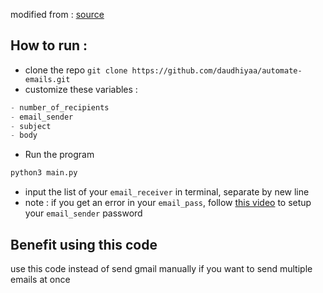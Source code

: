 modified from : [source](https://www.youtube.com/watch?v=g_j6ILT-X0k)

## How to run :

- clone the repo `git clone https://github.com/daudhiyaa/automate-emails.git`
- customize these variables : 
```py
- number_of_recipients
- email_sender
- subject
- body
```
- Run the program
```py
python3 main.py
```
- input the list of your `email_receiver` in terminal, separate by new line
- note : if you get an error in your `email_pass`, follow [this video](https://www.youtube.com/watch?v=g_j6ILT-X0k) to setup your `email_sender` password


## Benefit using this code

use this code instead of send gmail manually if you want to send multiple emails at once
